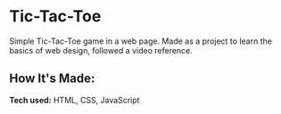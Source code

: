 # Tic-Tac-Toe

Simple Tic-Tac-Toe game in a web page. 
Made as a project to learn the basics of web design, followed a video reference. 

## How It's Made:
**Tech used:** HTML, CSS, JavaScript
